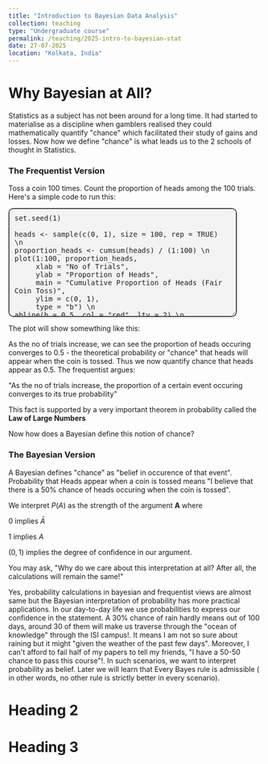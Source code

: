 ```yaml
---
title: "Introduction to Bayesian Data Analysis"
collection: teaching
type: "Undergraduate course"
permalink: /teaching/2025-intro-to-bayesian-stat
date: 27-07-2025
location: "Kolkata, India"
---
```



Why Bayesian at All?
======
Statistics as a subject has not been around for a long time. It had started to materialise as a discipline when gamblers realised they could mathematically quantify "chance" which facilitated their study of gains and losses. Now how we define "chance" is what leads us to the 2 schools of thought in Statistics.

<h3>The Frequentist Version</h3>

Toss a coin 100 times. Count the proportion of heads among the 100 trials. Here's a simple code to run this:

<textarea id="rcode" rows="12" cols="70">
set.seed(1)

heads <- sample(c(0, 1), size = 100, rep = TRUE) \n
proportion_heads <- cumsum(heads) / (1:100) \n
plot(1:100, proportion_heads,
     xlab = "No of Trials",
     ylab = "Proportion of Heads",
     main = "Cumulative Proportion of Heads (Fair Coin Toss)",
     ylim = c(0, 1),
     type = "b") \n
abline(h = 0.5, col = "red", lty = 2) \n
</textarea>
<br>

<style>
  textarea#rcode {
    width: 90%;
    font-family: 'Fira Code', monospace;
    font-size: 14px;
    padding: 10px;
    border: 2px solid #444;
    border-radius: 10px;
    background-color: #f3f3f3;
    color: #222;
    box-shadow: 2px 2px 5px rgba(0,0,0,0.1);
  }
</style>

The plot will show somewthing like this:


As the no of trials increase, we can see the proportion of heads occuring converges to 0.5 -  the theoretical probability or "chance" that heads will appear when the coin is tossed. Thus we now quantify chance that heads appear as 0.5. The frequentist argues:

"As the no of trials increase, the proportion of a certain event occuring converges to its true probability"

This fact is supported by a very important theorem in probability called the <b>Law of Large Numbers</b>

Now how does a Bayesian define this notion of chance?

<h3>The Bayesian Version</h3>

A Bayesian defines "chance" as "belief in occurence of that event". Probability that Heads appear when a coin is tossed means "I believe that there is a 50% chance of heads occuring when the coin is tossed".

We interpret $P(A)$ as the strength of the argument <b>A</b> where 

$0$ implies $\bar{A}$

$1$ implies $A$

$(0,1)$ implies the degree of confidence in our argument.

You may ask, "Why do we care about this interpretation at all? After all, the calculations will remain the same!"

Yes, probability calculations in bayesian and frequentist views are almost same but the Bayesian interpretation of probability has more practical applications. In our day-to-day life we use probabilities to express our confidence in the statement. A 30% chance of rain hardly means out of 100 days, around 30 of them will make us traverse through the "ocean of knowledge" through the ISI campus!. It means I am not so sure about raining but it might "given the weather of the past few days". Moreover, I can't afford to fail half of my papers to tell my friends, "I have a 50-50 chance to pass this course"!. In such scenarios, we want to interpret probability as belief. Later we will learn that Every Bayes rule is admissible ( in other words, no other rule is strictly better in every scenario).


Heading 2
======

Heading 3
======
